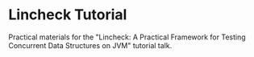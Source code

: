 # Lincheck Tutorial

Practical materials for the "Lincheck: A Practical Framework for Testing Concurrent Data Structures on JVM" 
tutorial talk.
